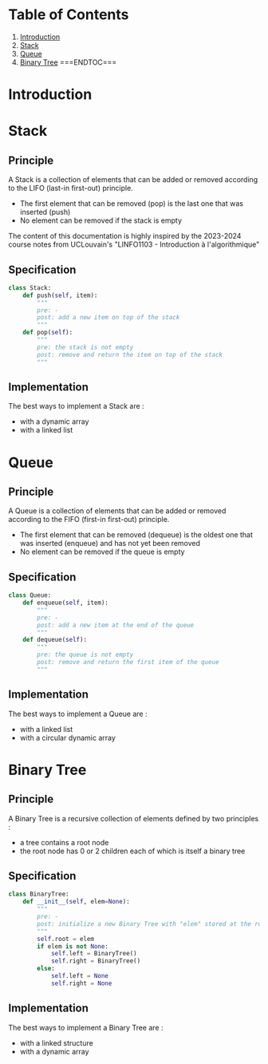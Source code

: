 # Table of Contents
1. [Introduction](#introduction)
2. [Stack](#stack)
3. [Queue](#queue)
4. [Binary Tree](#binary-tree)
===ENDTOC===

# Introduction

# Stack

## Principle

A Stack is a collection of elements that can be added or removed according to the LIFO (last-in first-out) principle.
- The first element that can be removed (pop) is the last one that was inserted (push)
- No element can be removed if the stack is empty

The content of this documentation is highly inspired by the 2023-2024 course notes from UCLouvain's "LINFO1103 - Introduction à l'algorithmique"

## Specification

```python
class Stack:
    def push(self, item):
        """
        pre: -
        post: add a new item on top of the stack
        """
    def pop(self):
        """
        pre: the stack is not empty
        post: remove and return the item on top of the stack
        """
```

## Implementation

The best ways to implement a Stack are :
- with a dynamic array
- with a linked list 

# Queue

## Principle

A Queue is a collection of elements that can be added or removed according to the FIFO (first-in first-out) principle.
- The first element that can be removed (dequeue) is the oldest one that was inserted (enqueue) and has not yet been removed
- No element can be removed if the queue is empty

## Specification

```python
class Queue:
    def enqueue(self, item):
        """
        pre: -
        post: add a new item at the end of the queue
        """
    def dequeue(self):
        """
        pre: the queue is not empty
        post: remove and return the first item of the queue
        """
```

## Implementation

The best ways to implement a Queue are :
- with a linked list
- with a circular dynamic array

# Binary Tree

## Principle

A Binary Tree is a recursive collection of elements defined by two principles :
- a tree contains a root node
- the root node has 0 or 2 children each of which is itself a binary tree

## Specification

```python
class BinaryTree:
    def __init__(self, elem=None):
        """
        pre: -
        post: initialize a new Binary Tree with "elem" stored at the root node, when "elem" is None, this is interpreted as an empty BinaryTree
        """
        self.root = elem
        if elem is not None:
            self.left = BinaryTree()
            self.right = BinaryTree()
        else:
            self.left = None
            self.right = None
```

## Implementation

The best ways to implement a Binary Tree are :
- with a linked structure
- with a dynamic array